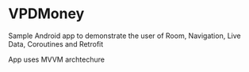 # VPDMoney

Sample Android app to demonstrate the user of Room, Navigation, Live Data, Coroutines and Retrofit

App uses MVVM archtechure
